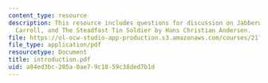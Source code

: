 ```yaml
---
content_type: resource
description: This resource includes questions for discussion on Jabberwocky by Lewis
  Carroll, and The Steadfast Tin Soldier by Hans Christian Andersen.
file: https://ol-ocw-studio-app-production.s3.amazonaws.com/courses/21l-706-studies-in-film-fall-2005/a84ed3bc285a0ae79c1859c38ded7b1d_introduction.pdf
file_type: application/pdf
resourcetype: Document
title: introduction.pdf
uid: a84ed3bc-285a-0ae7-9c18-59c38ded7b1d
---
```

